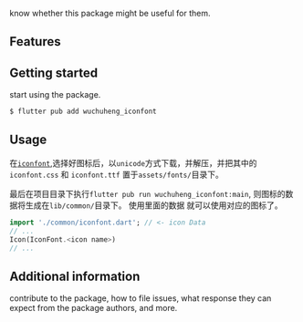 know whether this package might be useful for them.

## Features


## Getting started

start using the package.

``` bash 
$ flutter pub add wuchuheng_iconfont
```

## Usage

在[`iconfont`](https://www.iconfont.cn),选择好图标后，以`unicode`方式下载，并解压，并把其中的 `iconfont.css` 和 `iconfont.ttf`
置于`assets/fonts/`目录下。

最后在项目目录下执行`flutter pub run wuchuheng_iconfont:main`, 则图标的数据将生成在`lib/common/`目录下。 使用里面的数据
就可以使用对应的图标了。 

``` dart 
import './common/iconfont.dart'; // <- icon Data
// ... 
Icon(IconFont.<icon name>)
// ...
```

## Additional information

contribute to the package, how to file issues, what response they can expect
from the package authors, and more.
